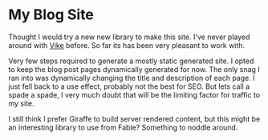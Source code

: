 # My Blog Site

Thought I would try a new new library to make this site. I've never played around with [Vike](https://vike.dev/) before. So far its has been very pleasant to work with.

Very few steps required to generate a mostly static generated site. I opted to keep the blog post pages dynamically generated for now. The only snag I ran into was dynamically changing the title and description of each page. I just fell back to a use effect, probably not the best for SEO. But lets call a spade a spade, I very much doubt that will be the limiting factor for traffic to my site.

I still think I prefer Giraffe to build server rendered content, but this might be an interesting library to use from Fable? Something to noddle around.